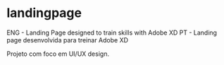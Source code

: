 # landingpage
ENG - Landing Page designed to train skills with Adobe XD
PT - Landing page desenvolvida para treinar Adobe XD

Projeto com foco em UI/UX design.
